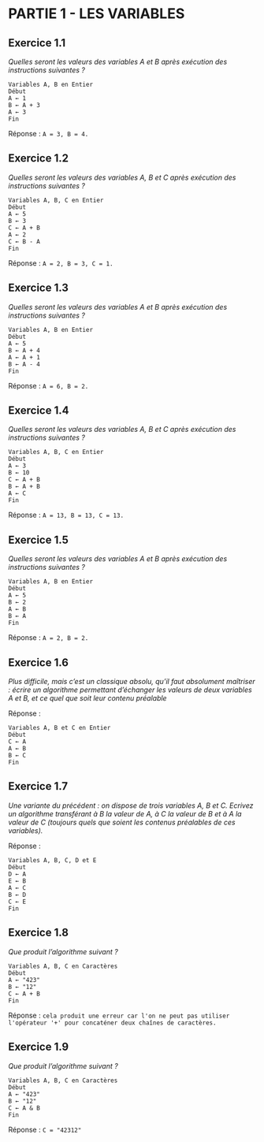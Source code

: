 # PARTIE 1 - LES VARIABLES

## Exercice 1.1

*Quelles seront les valeurs des variables A et B après exécution des instructions suivantes ?*

```
Variables A, B en Entier
Début
A ← 1
B ← A + 3
A ← 3
Fin
```

Réponse : `A = 3, B = 4.`

## Exercice 1.2

*Quelles seront les valeurs des variables A, B et C après exécution des instructions suivantes ?*

```
Variables A, B, C en Entier
Début
A ← 5
B ← 3
C ← A + B
A ← 2
C ← B - A
Fin
```

Réponse : `A = 2, B = 3, C = 1.`

## Exercice 1.3

*Quelles seront les valeurs des variables A et B après exécution des instructions suivantes ?*

```
Variables A, B en Entier
Début
A ← 5
B ← A + 4
A ← A + 1
B ← A - 4
Fin
```

Réponse : `A = 6, B = 2.`


## Exercice 1.4

*Quelles seront les valeurs des variables A, B et C après exécution des instructions suivantes ?*

```
Variables A, B, C en Entier
Début
A ← 3
B ← 10
C ← A + B
B ← A + B
A ← C
Fin
```

Réponse : `A = 13, B = 13, C = 13.`

## Exercice 1.5

*Quelles seront les valeurs des variables A et B après exécution des instructions suivantes ?*

```
Variables A, B en Entier
Début
A ← 5
B ← 2
A ← B
B ← A
Fin
```

Réponse : `A = 2, B = 2.`

## Exercice 1.6

*Plus difficile, mais c’est un classique absolu, qu’il faut absolument maîtriser : écrire un algorithme permettant d’échanger les valeurs de deux variables A et B, et ce quel que soit leur contenu préalable*

Réponse :

```
Variables A, B et C en Entier
Début
C ← A
A ← B
B ← C
Fin
```

## Exercice 1.7

*Une variante du précédent : on dispose de trois variables A, B et C. Ecrivez un algorithme transférant à B la valeur de A, à C la valeur de B et à A la valeur de C (toujours quels que soient les contenus préalables de ces variables).*

Réponse :

```
Variables A, B, C, D et E
Début
D ← A
E ← B
A ← C
B ← D
C ← E
Fin
```

## Exercice 1.8

*Que produit l’algorithme suivant ?*


```
Variables A, B, C en Caractères
Début
A ← "423"
B ← "12"
C ← A + B
Fin
```

Réponse : `cela produit une erreur car l'on ne peut pas utiliser l'opérateur '+' pour concaténer deux chaînes de caractères.`

## Exercice 1.9

*Que produit l’algorithme suivant ?*


```
Variables A, B, C en Caractères
Début
A ← "423"
B ← "12"
C ← A & B
Fin
```

Réponse : `C = "42312"`


